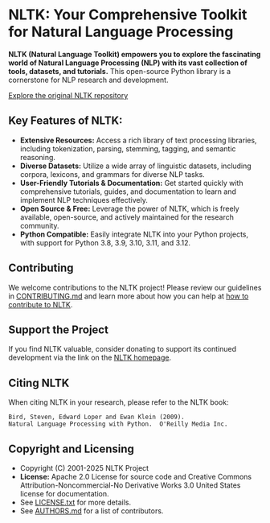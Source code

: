 # NLTK: Your Comprehensive Toolkit for Natural Language Processing

**NLTK (Natural Language Toolkit) empowers you to explore the fascinating world of Natural Language Processing (NLP) with its vast collection of tools, datasets, and tutorials.** This open-source Python library is a cornerstone for NLP research and development.

[Explore the original NLTK repository](https://github.com/nltk/nltk)

## Key Features of NLTK:

*   **Extensive Resources:** Access a rich library of text processing libraries, including tokenization, parsing, stemming, tagging, and semantic reasoning.
*   **Diverse Datasets:** Utilize a wide array of linguistic datasets, including corpora, lexicons, and grammars for diverse NLP tasks.
*   **User-Friendly Tutorials & Documentation:** Get started quickly with comprehensive tutorials, guides, and documentation to learn and implement NLP techniques effectively.
*   **Open Source & Free:** Leverage the power of NLTK, which is freely available, open-source, and actively maintained for the research community.
*   **Python Compatible:** Easily integrate NLTK into your Python projects, with support for Python 3.8, 3.9, 3.10, 3.11, and 3.12.

## Contributing

We welcome contributions to the NLTK project! Please review our guidelines in [CONTRIBUTING.md](CONTRIBUTING.md) and learn more about how you can help at [how to contribute to NLTK](https://www.nltk.org/contribute.html).

## Support the Project

If you find NLTK valuable, consider donating to support its continued development via the link on the [NLTK homepage](https://www.nltk.org/).

## Citing NLTK

When citing NLTK in your research, please refer to the NLTK book:

    Bird, Steven, Edward Loper and Ewan Klein (2009).
    Natural Language Processing with Python.  O'Reilly Media Inc.

## Copyright and Licensing

*   Copyright (C) 2001-2025 NLTK Project
*   **License:** Apache 2.0 License for source code and Creative Commons Attribution-Noncommercial-No Derivative Works 3.0 United States license for documentation.
*   See [LICENSE.txt](LICENSE.txt) for more details.
*   See [AUTHORS.md](AUTHORS.md) for a list of contributors.